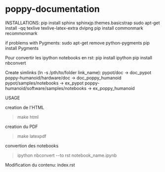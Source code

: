 # poppy-documentation

INSTALLATIONS:
pip install sphinx sphinxjp.themes.basicstrap
sudo apt-get install -qq texlive texlive-latex-extra dvipng
pip install commonmark recommonmark

if problems with Pygments:
sudo apt-get remove python-pygments
pip install Pygments

Pour convertir les ipython notebooks en rst:
pip install ipython
pip install nbconvert

Create simlinks (ln -s /pth/to/folder link_name):
pypot/doc -> doc_pypot
poppy-humanoid/hardware/doc -> doc_poppy_humanoid
pypot/samples/notebooks -> ex_pypot
poppy-humanoid/software/samples/notebooks -> ex_poppy_humanoid

USAGE

creation de l'HTML
>make html

creation du PDF
>make latexpdf

convertion des notebooks
>ipython nbconvert --to rst notebook_name.ipynb 

Modification du contenu: index.rst



